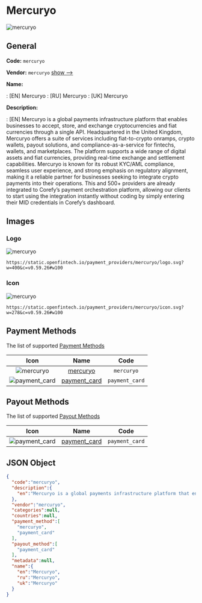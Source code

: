 
# Mercuryo 
![mercuryo](https://static.openfintech.io/payment_providers/mercuryo/logo.svg?w=400&c=v0.59.26#w100)  

## General 
 
**Code:** `mercuryo` 
 
**Vendor:** `mercuryo` [show -->](/vendors/mercuryo/) 
 
**Name:** 
 
:	[EN] Mercuryo 
:	[RU] Mercuryo 
:	[UK] Mercuryo 
 
**Description:** 
 
: [EN] Mercuryo is a global payments infrastructure platform that enables businesses to accept, store, and exchange cryptocurrencies and fiat currencies through a single API. Headquartered in the United Kingdom, Mercuryo offers a suite of services including fiat-to-crypto onramps, crypto wallets, payout solutions, and compliance-as-a-service for fintechs, wallets, and marketplaces. The platform supports a wide range of digital assets and fiat currencies, providing real-time exchange and settlement capabilities. Mercuryo is known for its robust KYC/AML compliance, seamless user experience, and strong emphasis on regulatory alignment, making it a reliable partner for businesses seeking to integrate crypto payments into their operations. This and 500+ providers are already integrated to Corefy’s payment orchestration platform, allowing our clients to start using the integration instantly without coding by simply entering their MID credentials in Corefy’s dashboard. 
 

## Images 

### Logo 
 
![mercuryo](https://static.openfintech.io/payment_providers/mercuryo/logo.svg?w=400&c=v0.59.26#w100)  

```
https://static.openfintech.io/payment_providers/mercuryo/logo.svg?w=400&c=v0.59.26#w100
```  

### Icon 
 
![mercuryo](https://static.openfintech.io/payment_providers/mercuryo/icon.svg?w=278&c=v0.59.26#w100)  

```
https://static.openfintech.io/payment_providers/mercuryo/icon.svg?w=278&c=v0.59.26#w100
```  

## Payment Methods 
 
The list of supported [Payment Methods](/payment-methods/) 

|Icon|Name|Code| 
|:---:|:---:|:---:| 
|![mercuryo](https://static.openfintech.io/payment_methods/mercuryo/icon.svg?w=278&c=v0.59.26#w100) |[mercuryo](/payment-methods/mercuryo/)|`mercuryo`| 
|![payment_card](https://static.openfintech.io/payment_methods/payment_card/icon.svg?w=278&c=v0.59.26#w100) |[payment_card](/payment-methods/payment_card/)|`payment_card`| 
 

## Payout Methods 
 
The list of supported [Payout Methods](/payout-methods/) 

|Icon|Name|Code| 
|:---:|:---:|:---:| 
|![payment_card](https://static.openfintech.io/payout_methods/payment_card/icon.svg?w=278&c=v0.59.26#w40) |[payment_card](payout-methodspayment_card/)|`payment_card`| 
 

## JSON Object 

```json
{
  "code":"mercuryo",
  "description":{
    "en":"Mercuryo is a global payments infrastructure platform that enables businesses to accept, store, and exchange cryptocurrencies and fiat currencies through a single API. Headquartered in the United Kingdom, Mercuryo offers a suite of services including fiat-to-crypto onramps, crypto wallets, payout solutions, and compliance-as-a-service for fintechs, wallets, and marketplaces. The platform supports a wide range of digital assets and fiat currencies, providing real-time exchange and settlement capabilities. Mercuryo is known for its robust KYC\/AML compliance, seamless user experience, and strong emphasis on regulatory alignment, making it a reliable partner for businesses seeking to integrate crypto payments into their operations. This and 500+ providers are already integrated to Corefy\u2019s payment orchestration platform, allowing our clients to start using the integration instantly without coding by simply entering their MID credentials in Corefy\u2019s dashboard."
  },
  "vendor":"mercuryo",
  "categories":null,
  "countries":null,
  "payment_method":[
    "mercuryo",
    "payment_card"
  ],
  "payout_method":[
    "payment_card"
  ],
  "metadata":null,
  "name":{
    "en":"Mercuryo",
    "ru":"Mercuryo",
    "uk":"Mercuryo"
  }
}
```  
